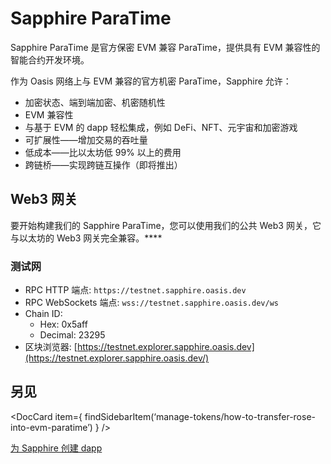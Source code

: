 # Sapphire ParaTime

Sapphire ParaTime 是官方保密 EVM 兼容 ParaTime，提供具有 EVM 兼容性的智能合约开发环境。

作为 Oasis 网络上与 EVM 兼容的官方机密 ParaTime，Sapphire 允许：

- 加密状态、端到端加密、机密随机性
- EVM 兼容性
- 与基于 EVM 的 dapp 轻松集成，例如 DeFi、NFT、元宇宙和加密游戏
- 可扩展性——增加交易的吞吐量
- 低成本——比以太坊低 99% 以上的费用
- 跨链桥——实现跨链互操作（即将推出）

## Web3 网关

要开始构建我们的 Sapphire ParaTime，您可以使用我们的公共 Web3 网关，它与以太坊的 Web3 网关完全兼容。****

### ****测试网****

- RPC HTTP 端点: `https://testnet.sapphire.oasis.dev`
- RPC WebSockets 端点: `wss://testnet.sapphire.oasis.dev/ws`
- Chain ID:
    - Hex: 0x5aff
    - Decimal: 23295
- 区块浏览器: [https://testnet.explorer.sapphire.oasis.dev](https://testnet.explorer.sapphire.oasis.dev/)

## 另见

<DocCard item={ findSidebarItem(‘manage-tokens/how-to-transfer-rose-into-evm-paratime’) } />

[为 Sapphire 创建 dapp](Sapphire%20ParaTime%2060bb545d0a5c4c9c86eb3b9185d0974e/%E4%B8%BA%20Sapphire%20%E5%88%9B%E5%BB%BA%20dapp%20bf9f7f4175204afaa415c69544ea0e7c.md)